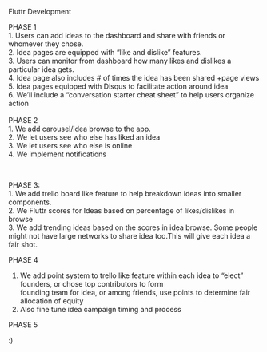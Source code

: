 Fluttr Development


<p>PHASE 1 <br>
1.	Users can add ideas to the dashboard and share with friends or whomever they chose.  <br>
2.	Idea pages are equipped with “like and dislike” features. <br>
3.	Users can monitor from dashboard how many likes and dislikes a particular idea gets. <br>
4.	Idea page also includes # of times the idea has been shared +page views <br>
5.	Idea pages equipped with Disqus to facilitate action around idea <br>
6.	We’ll include a “conversation starter cheat sheet” to help users organize action <br>
<br>
PHASE 2 <br>
1.	We add carousel/idea browse to the app.	 <br>				
2.	We let users see who else has liked an idea <br>
3.	We let users see who else is online <br>
4.	We implement notifications <br>
</p>
<br>
<p>PHASE 3: <br>
1.	We add trello board like feature to help breakdown ideas into smaller components. <br>
2.	We Fluttr scores for Ideas based on percentage of likes/dislikes in browse <br>
3.	We add trending ideas based on the scores in idea browse. Some people might not have large networks to share idea 		too.This will give each idea a fair shot.<br>
</p>

<P>PHASE 4

1.	We add point system to trello like feature within each idea to “elect” founders, or chose top contributors to form <br> 	founding team for idea, or among friends, use points to determine fair allocation of equity <br>
2.	Also fine tune idea campaign timing and process <br>
</P>

<P> PHASE 5 <br>

:)

</P>
	


